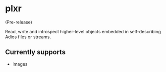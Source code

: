 # plxr

(Pre-release)

Read, write and introspect higher-level objects embedded in self-describing Adios files or streams.

## Currently supports
   * Images
